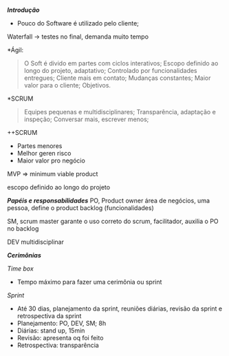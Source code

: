 ***Introdução***

- Pouco do Software é utilizado pelo cliente;

Waterfall -> testes no final, demanda muito tempo

*Ágil:
> O Soft é divido em partes com ciclos interativos;
> Escopo definido ao longo do projeto, adaptativo;
> Controlado por funcionalidades entregues;
> Cliente mais em contato;
> Mudanças constantes;
> Maior valor para o cliente;
> Objetivos.

*SCRUM
> Equipes pequenas e multidisciplinares;
> Transparência, adaptação e inspeção;
> Conversar mais, escrever menos;

++SCRUM
+ Partes menores
+ Melhor geren risco
+ Maior valor pro negócio

MVP => minimum viable product

escopo definido ao longo do projeto

***Papéis e responsabilidades***
PO, Product owner
área de negócios, uma pessoa, define o product backlog (funcionalidades)

SM, scrum master
garante o uso correto do scrum, facilitador, auxilia o PO no backlog

DEV
multidisciplinar

***Cerimônias***

*Time box*
- Tempo máximo para fazer uma cerimônia ou sprint 

*Sprint* 
- Até 30 dias, planejamento da sprint, reuniões diárias, revisão da sprint e retrospectiva da sprint
- Planejamento: PO, DEV, SM; 8h
- Diárias: stand up, 15min
- Revisão: apresenta oq foi feito
- Retrospectiva: transparência

